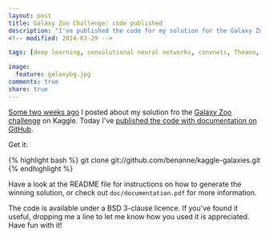 ```yaml
---
layout: post
title: Galaxy Zoo Challenge: code published
description: "I've published the code for my solution for the Galaxy Zoo Challenge on GitHub"
<!-- modified: 2014-03-29 -->

tags: [deep learning, convolutional neural networks, convnets, Theano, Kaggle, Galaxy Zoo, competition, Python, code]

image:
  feature: galaxybg.jpg
comments: true
share: true
---
```


[Some two weeks ago](http://benanne.github.io/2014/04/05/galaxy-zoo.html) I posted about my solution fro the [Galaxy Zoo challenge](http://www.kaggle.com/c/galaxy-zoo-the-galaxy-challenge) on Kaggle. Today I've [published the code with documentation on GitHub](https://github.com/benanne/kaggle-galaxies).

Get it:

{% highlight bash %}
git clone git://github.com/benanne/kaggle-galaxies.git
{% endhighlight %}

Have a look at the README file for instructions on how to generate the winning solution, or check out `doc/documentation.pdf` for more information. 

The code is available under a BSD 3-clause licence. If you've found it useful, dropping me a line to let me know how you used it is appreciated. Have fun with it!